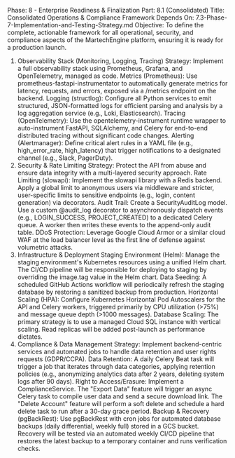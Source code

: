 Phase: 8 - Enterprise Readiness & Finalization
Part: 8.1 (Consolidated)
Title: Consolidated Operations & Compliance Framework
Depends On: 7.3-Phase-7-Implementation-and-Testing-Strategy.md
Objective: To define the complete, actionable framework for all operational, security, and compliance aspects of the MartechEngine platform, ensuring it is ready for a production launch.
1. Observability Stack (Monitoring, Logging, Tracing)
Strategy: Implement a full observability stack using Prometheus, Grafana, and OpenTelemetry, managed as code.
Metrics (Prometheus): Use prometheus-fastapi-instrumentator to automatically generate metrics for latency, requests, and errors, exposed via a /metrics endpoint on the backend.
Logging (structlog): Configure all Python services to emit structured, JSON-formatted logs for efficient parsing and analysis by a log aggregation service (e.g., Loki, Elasticsearch).
Tracing (OpenTelemetry): Use the opentelemetry-instrument runtime wrapper to auto-instrument FastAPI, SQLAlchemy, and Celery for end-to-end distributed tracing without significant code changes.
Alerting (Alertmanager): Define critical alert rules in a YAML file (e.g., high_error_rate, high_latency) that trigger notifications to a designated channel (e.g., Slack, PagerDuty).
2. Security & Rate Limiting
Strategy: Protect the API from abuse and ensure data integrity with a multi-layered security approach.
Rate Limiting (slowapi): Implement the slowapi library with a Redis backend. Apply a global limit to anonymous users via middleware and stricter, user-specific limits to sensitive endpoints (e.g., login, content generation) via decorators.
Audit Trail: Create a SecurityAuditLog model. Use a custom @audit_log decorator to asynchronously dispatch events (e.g., LOGIN_SUCCESS, PROJECT_CREATED) to a dedicated Celery queue. A worker then writes these events to the append-only audit table.
DDoS Protection: Leverage Google Cloud Armor or a similar cloud WAF at the load balancer level as the first line of defense against volumetric attacks.
3. Infrastructure & Deployment
Staging Environment (Helm): Manage the staging environment's Kubernetes resources using a unified Helm chart. The CI/CD pipeline will be responsible for deploying to staging by overriding the image.tag value in the Helm chart.
Data Seeding: A scheduled GitHub Actions workflow will periodically refresh the staging database by restoring a sanitized backup from production.
Horizontal Scaling (HPA): Configure Kubernetes Horizontal Pod Autoscalers for the API and Celery workers, triggered primarily by CPU utilization (>75%) and message queue depth (>1000 messages).
Database Scaling: The primary strategy is to use a managed Cloud SQL instance with vertical scaling. Read replicas will be added post-launch as performance dictates.
4. Compliance & Data Management
Strategy: Implement backend-centric services and automated jobs to handle data retention and user rights requests (GDPR/CCPA).
Data Retention: A daily Celery Beat task will trigger a job that iterates through data categories, applying retention policies (e.g., anonymizing analytics data after 2 years, deleting system logs after 90 days).
Right to Access/Erasure: Implement a ComplianceService. The "Export Data" feature will trigger an async Celery task to compile user data and send a secure download link. The "Delete Account" feature will perform a soft delete and schedule a hard delete task to run after a 30-day grace period.
Backup & Recovery (pgBackRest): Use pgBackRest with cron jobs for automated database backups (daily differential, weekly full) stored in a GCS bucket. Recovery will be tested via an automated weekly CI/CD pipeline that restores the latest backup to a temporary container and runs verification checks.
